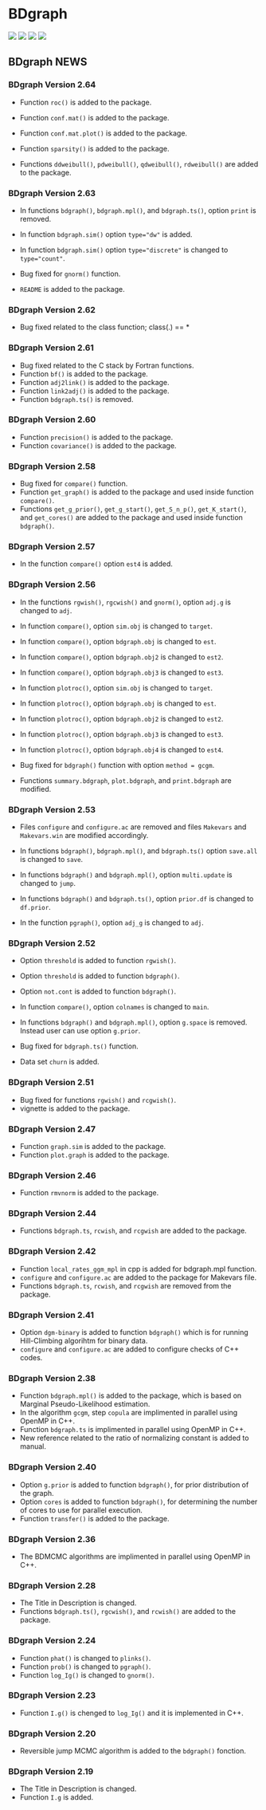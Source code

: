 # **BDgraph** 

![](https://www.r-pkg.org/badges/version/BDgraph) 
![](https://www.r-pkg.org/badges/last-release/BDgraph) 
![](https://cranlogs.r-pkg.org/badges/BDgraph) 
![](https://cranlogs.r-pkg.org/badges/grand-total/BDgraph) 

## **BDgraph** NEWS

### **BDgraph** Version 2.64

* Function `roc()`      is added to the package.
* Function `conf.mat()` is added to the package.
* Function `conf.mat.plot()` is added to the package.
* Function `sparsity()` is added to the package.

* Functions `ddweibull()`, `pdweibull()`, `qdweibull()`, `rdweibull()`  are added to the package.

### **BDgraph** Version 2.63

* In functions `bdgraph()`, `bdgraph.mpl()`, and `bdgraph.ts()`, option `print` is removed.
* In function `bdgraph.sim()` option `type="dw"` is added.
* In function `bdgraph.sim()` option `type="discrete"` is changed to `type="count"`.

* Bug fixed for `gnorm()` function.

* `README` is added to the package.

### **BDgraph** Version 2.62

* Bug fixed related to the class function; class(.) == *

### **BDgraph** Version 2.61

* Bug fixed related to the C stack by Fortran functions.
* Function `bf()`         is added to the package.
* Function `adj2link()`   is added to the package.
* Function `link2adj()`   is added to the package.
* Function `bdgraph.ts()` is removed.

### **BDgraph** Version 2.60

* Function `precision()`  is added to the package.
* Function `covariance()` is added to the package.

### **BDgraph** Version 2.58

* Bug fixed for `compare()` function.
* Function `get_graph()` is added to the package and used inside function `compare()`.
* Functions `get_g_prior()`, `get_g_start()`, `get_S_n_p()`, `get_K_start()`, and `get_cores()` are added to the package and used inside function `bdgraph()`.

### **BDgraph** Version 2.57

* In the function `compare()` option `est4` is added.

### **BDgraph** Version 2.56

* In the functions `rgwish()`, `rgcwish()` and `gnorm()`, option `adj.g` is changed to `adj`.
	
* In function `compare()`, option `sim.obj`      is changed to `target`.
* In function `compare()`, option `bdgraph.obj`  is changed to `est`.
* In function `compare()`, option `bdgraph.obj2` is changed to `est2`.
* In function `compare()`, option `bdgraph.obj3` is changed to `est3`.

* In function `plotroc()`, option `sim.obj`      is changed to `target`.
* In function `plotroc()`, option `bdgraph.obj`  is changed to `est`.
* In function `plotroc()`, option `bdgraph.obj2` is changed to `est2`.
* In function `plotroc()`, option `bdgraph.obj3` is changed to `est3`.
* In function `plotroc()`, option `bdgraph.obj4` is changed to `est4`.
	
* Bug fixed for `bdgraph()` function with option `method = gcgm`.
* Functions `summary.bdgraph`, `plot.bdgraph`, and `print.bdgraph` are modified.

### **BDgraph** Version 2.53

* Files `configure` and `configure.ac` are removed and files `Makevars` and `Makevars.win` are modified accordingly.

* In functions `bdgraph()`, `bdgraph.mpl()`, and `bdgraph.ts()` option `save.all` is changed to `save`.
* In functions `bdgraph()` and `bdgraph.mpl()`, option `multi.update` is changed to `jump`.
* In functions `bdgraph()` and `bdgraph.ts()`, option `prior.df` is changed to `df.prior`.
	
* In the function `pgraph()`, option `adj_g` is changed to `adj`.

### **BDgraph** Version 2.52

* Option `threshold` is added to function `rgwish()`.
* Option `threshold` is added to function `bdgraph()`.
* Option `not.cont`  is added to function `bdgraph()`.
* In function `compare()`, option `colnames` is changed to `main`.

* In functions `bdgraph()` and `bdgraph.mpl()`, option `g.space` is removed. Instead user can use option `g.prior`.

* Bug fixed for `bdgraph.ts()` function.
* Data set `churn` is added.

### **BDgraph** Version 2.51

* Bug fixed for functions `rgwish()` and `rcgwish()`.
* vignette is added to the package.

### **BDgraph** Version 2.47

* Function `graph.sim`  is added to the package.
* Function `plot.graph` is added to the package.

### **BDgraph** Version 2.46

* Function `rmvnorm` is added to the package.
	 
### **BDgraph** Version 2.44

* Functions `bdgraph.ts`, `rcwish`, and `rcgwish` are added to the package.

### **BDgraph** Version 2.42

* Function `local_rates_ggm_mpl` in cpp is added for bdgraph.mpl function.
* `configure` and `configure.ac` are added to the package for Makevars file.
* Functions `bdgraph.ts`, `rcwish`, and `rcgwish` are removed from the package.
	 
### **BDgraph** Version 2.41

* Option `dgm-binary` is added to function `bdgraph()` which is for running Hill-Climbing algorihtm for binary data.
* `configure` and `configure.ac` are added to configure checks of C++ codes.
	
### **BDgraph** Version 2.38

* Function `bdgraph.mpl()` is added to the package, which is based on Marginal Pseudo-Likelihood estimation.
* In the algorithm `gcgm`, step `copula` are implimented in parallel using OpenMP in C++. 
* Function `bdgraph.ts` is implimented in parallel using OpenMP in C++.
* New reference related to the ratio of normalizing constant is added to manual.	

### **BDgraph** Version 2.40

* Option `g.prior` is added to function `bdgraph()`, for prior distribution of the graph.
* Option `cores`   is added to function `bdgraph()`, for determining the number of cores to use for parallel execution.
* Function `transfer()` is added to the package.
   
### **BDgraph** Version 2.36

* The BDMCMC algorithms are implimented in parallel using OpenMP in C++. 

### **BDgraph** Version 2.28

* The Title in Description is changed.
* Functions `bdgraph.ts()`, `rgcwish()`, and `rcwish()` are added to the package.
	
### **BDgraph** Version 2.24

* Function `phat()`   is changed to `plinks()`.
* Function `prob()`   is changed to `pgraph()`.
* Function `log_Ig()` is changed to `gnorm()`.

### **BDgraph** Version 2.23

* Function `I.g()` is chenged to `log_Ig()` and it is implemented in C++.

### **BDgraph** Version 2.20

* Reversible jump MCMC algorithm is added to the `bdgraph()` fonction.

### **BDgraph** Version 2.19

* The Title in Description is changed.
* Function `I.g` is added.
   


